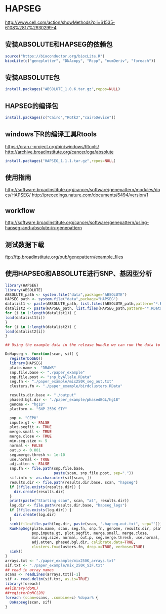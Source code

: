 # HAPSEG

http://www.cell.com/action/showMethods?pii=S1535-6108%2817%2930299-4

## 安装ABSOLUTE和HAPSEG的依赖包

```R
source("https://bioconductor.org/biocLite.R")
biocLite(c("geneplotter", "DNAcopy", "Rcpp", "numDeriv", "foreach"))
```

## 安装ABSOLUTE包

```R
install.packages("ABSOLUTE_1.0.6.tar.gz",repos=NULL)
```

## HAPSEG的编译包

```R
install.packages(c("Cairo","RGtk2","cairoDevice"))
```

## windows下R的编译工具Rtools
https://cran.r-project.org/bin/windows/Rtools/
http://archive.broadinstitute.org/cancer/cga/absolute
```R
install.packages("HAPSEG_1.1.1.tar.gz",repos=NULL)
```

## 使用指南

http://software.broadinstitute.org/cancer/software/genepattern/modules/docs/HAPSEG/
http://precedings.nature.com/documents/6494/version/1

## workflow
http://software.broadinstitute.org/cancer/software/genepattern/using-hapseg-and-absolute-in-genepattern

## 测试数据下载
ftp://ftp.broadinstitute.org/pub/genepattern/example_files

## 使用HAPSEG和ABSOLUTE进行SNP、基因型分析

```R
library(HAPSEG)
library(ABSOLUTE)
ABSOLUTE_path <- system.file("data",package="ABSOLUTE")
HAPSEG_path <- system.file("data",package="HAPSEG")
datalist1 <- paste(ABSOLUTE_path, list.files(ABSOLUTE_path,pattern="*.RData"), sep="/")
datalist2 <- paste(HAPSEG_path, list.files(HAPSEG_path,pattern="*.RData|*.rda"), sep="/")
for (i in 1:length(datalist1)) {
load(datalist1[i])
}
for (i in 1:length(datalist2)) {
load(datalist2[i])
}

## Using the example data in the release bundle we can run the data to recreate the mixing results as follows. This can be run on a multicore system by uncommenting the registerDoMC call and specifying the number of cores that you wish to use. Besides ABSOLUTE this code also requires the use of foreach and optionally doMC. This code will create a directory output which will contain a per-sample subdirectory containing all output as well as a subdirectory hapseg_logs which will contain per-sample text files containing the standard out being emitted from R.

DoHapseg <- function(scan, sif) {
  registerDoSEQ()
  library(HAPSEG)
  plate.name <- "DRAWS"
  snp.file.base <- "./paper_example"
  snp.file.post <- "snp_byAllele.RData"
  seg.fn <- "./paper_example/mix250K_seg_out.txt"
  clusters.fn <- "./paper_example/birdclusters.RData"

  results.dir.base <- "./output"
  phased.bgl.dir <- "./paper_example/phasedBGL/hg18"
  genome <- "hg18"
  platform <- "SNP_250K_STY"

  pop <- "CEPH"
  impute.gt <- FALSE
  plot.segfit <- TRUE
  merge.small <- TRUE
  merge.close <- TRUE
  min.seg.size <- 5
  normal <- FALSE
  out.p <- 0.001
  seg.merge.thresh <- 1e-10
  use.normal <- TRUE
  adj.atten <- FALSE
  snp.fn <- file.path(snp.file.base,
                      paste(scan, snp.file.post, sep="."))
  sif.info <- as.character(sif[scan, ])
  results.dir <- file.path(results.dir.base, scan, "hapseg")
  if (!file.exists(results.dir)) {
    dir.create(results.dir)
  }
  print(paste("Starting scan", scan, "at", results.dir))
  log.dir <- file.path(results.dir.base, "hapseg_logs")
  if (!file.exists(log.dir)) {
    dir.create(log.dir)
  }
  sink(file=file.path(log.dir, paste(scan, ".hapseg.out.txt", sep="")))
  RunHapSeg(plate.name, scan, seg.fn, snp.fn, genome, results.dir, platform,
            pop,impute.gt, plot.segfit, merge.small, merge.close,
            min.seg.size, normal, out.p, seg.merge.thresh, use.normal,
            adj.atten, phased.bgl.dir, calibrate.data=TRUE,
            clusters.fn=clusters.fn, drop.x=TRUE, verbose=TRUE)
  sink()
}
arrays.txt <- "./paper_example/mix250K_arrays.txt"
sif.txt <- "./paper_example/mix_250K_SIF.txt"
## read in array names
scans <- readLines(arrays.txt)[-1]
sif <- read.delim(sif.txt, as.is=TRUE)
library(foreach)
##library(doMC)
##registerDoMC(20)
foreach (scan=scans, .combine=c) %dopar% {
  DoHapseg(scan, sif)
}
```
